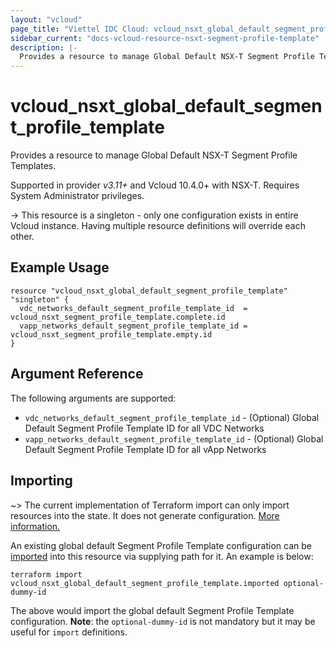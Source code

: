 ```yaml
---
layout: "vcloud"
page_title: "Viettel IDC Cloud: vcloud_nsxt_global_default_segment_profile_template"
sidebar_current: "docs-vcloud-resource-nsxt-segment-profile-template"
description: |-
  Provides a resource to manage Global Default NSX-T Segment Profile Templates.
---
```


# vcloud\_nsxt\_global\_default\_segment\_profile\_template

Provides a resource to manage Global Default NSX-T Segment Profile Templates.

Supported in provider *v3.11+* and Vcloud 10.4.0+ with NSX-T. Requires System Administrator privileges.

-> This resource is a singleton - only one configuration exists in entire Vcloud instance. Having
multiple resource definitions will override each other.

## Example Usage

```hcl
resource "vcloud_nsxt_global_default_segment_profile_template" "singleton" {
  vdc_networks_default_segment_profile_template_id  = vcloud_nsxt_segment_profile_template.complete.id
  vapp_networks_default_segment_profile_template_id = vcloud_nsxt_segment_profile_template.empty.id
}
```

## Argument Reference

The following arguments are supported:

* `vdc_networks_default_segment_profile_template_id` - (Optional) Global Default Segment Profile
  Template ID for all VDC Networks
* `vapp_networks_default_segment_profile_template_id` - (Optional) Global Default Segment Profile
  Template ID for all vApp Networks


## Importing

~> The current implementation of Terraform import can only import resources into the state.
It does not generate configuration. [More information.](https://www.terraform.io/docs/import/)

An existing  global default Segment Profile Template configuration can be [imported][docs-import] into this
resource via supplying path for it. An example is below:

[docs-import]: https://www.terraform.io/docs/import/

```
terraform import vcloud_nsxt_global_default_segment_profile_template.imported optional-dummy-id
```

The above would import the global default Segment Profile Template configuration. **Note**: the
`optional-dummy-id` is not mandatory but it may be useful for `import` definitions.
